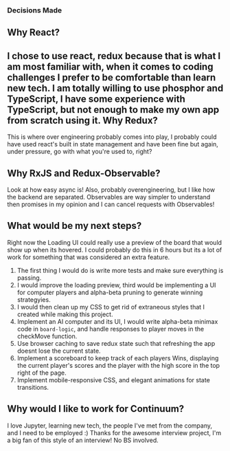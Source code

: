 ### Decisions Made
  Why React?
  --
  I chose to use react, redux because that is what I am most familiar with,
  when it comes to coding challenges I prefer to be comfortable than learn new
  tech. I am totally willing to use phosphor and TypeScript, I have some
  experience with TypeScript, but not enough to make my own app from scratch
  using it.
  Why Redux?
  ---
  This is where over engineering probably comes into play, I probably could have
  used react's built in state management and have been fine but again, under
  pressure, go with what you're used to, right?

  Why RxJS and Redux-Observable?
  ---
  Look at how easy async is! Also, probably overengineering, but I like how
  the backend are separated. Observables are way simpler to understand
  then promises in my opinion and I can cancel requests with Observables!

  What would be my next steps?
  ---
  Right now the Loading UI could really use a preview of the board that would
  show up when its hovered. I could probably do this in 6 hours but its a lot
  of work for something that was considered an extra feature.

  1. The first thing I would do is write more tests and make sure everything is
  passing.
  2. I would improve the loading preview, third would be implementing
  a UI for computer players and alpha-beta pruning to generate winning
  strategyies.
  3. I would then clean up my CSS to get rid of extraneous styles that I created
  while making this project.
  4. Implement an AI computer and its UI, I would write alpha-beta minimax code
  in `board-logic`, and handle responses to player moves in the checkMove
  function.
  5. Use browser caching to save redux state such that refreshing the app
  doesnt lose the current state.
  6. Implement a scoreboard to keep track of each players Wins, displaying the
  current player's scores and the player with the high score in the top right
  of the page.
  7. Implement mobile-responsive CSS, and elegant animations for state transitions.

  Why would I like to work for Continuum?
  ---
  I love Jupyter, learning new tech, the people I've met from the company, and I
  need to be employed :) Thanks for the awesome interview project, I'm a big
  fan of this style of an interview! No BS involved.
